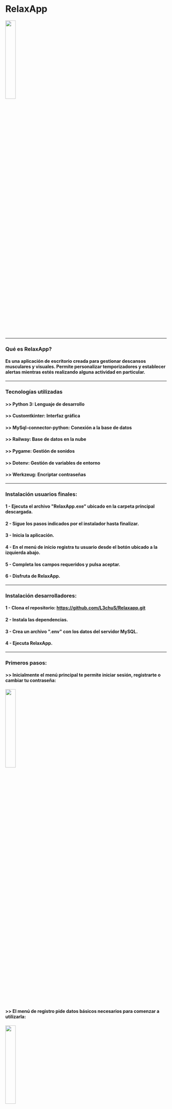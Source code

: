 # RelaxApp

<img src="./Configuration_Files/Images/3.PNG" width=25% height=25%>

---
### Qué es RelaxApp?

#### Es una aplicación de escritorio creada para gestionar descansos musculares y visuales. Permite personalizar temporizadores y establecer alertas mientras estés realizando alguna actividad en particular.

---

### Tecnologías utilizadas

#### >> Python 3: Lenguaje de desarrollo
#### >> Customtkinter: Interfaz gráfica
#### >> MySql-connector-python: Conexión a la base de datos
#### >> Railway: Base de datos en la nube
#### >> Pygame: Gestión de sonidos
#### >> Dotenv: Gestión de variables de entorno
#### >> Werkzeug: Encriptar contraseñas

---

### Instalación usuarios finales:

#### 1 - Ejecuta el archivo "RelaxApp.exe" ubicado en la carpeta principal descargada.
#### 2 - Sigue los pasos indicados por el instalador hasta finalizar.
#### 3 - Inicia la aplicación.
#### 4 - En el menú de inicio registra tu usuario desde el botón ubicado a la izquierda abajo.
#### 5 - Completa los campos requeridos y pulsa aceptar.
#### 6 - Disfruta de RelaxApp.

---

### Instalación desarrolladores:

#### 1 - Clona el repositorio: https://github.com/L3chuS/Relaxapp.git
#### 2 - Instala las dependencias.
#### 3 - Crea un archivo ".env" con los datos del servidor MySQL.
#### 4 - Ejecuta RelaxApp.

---

### Primeros pasos:

#### >> Inicialmente el menú principal te permite iniciar sesión, registrarte o cambiar tu contraseña:

<img src="./Configuration_Files/Images/1.PNG" width=25% height=25%>

#### >> El menú de registro pide datos básicos necesarios para comenzar a utilizarla: 

<img src="./Configuration_Files/Images/2.PNG" width=25% height=25%>

---

### Cómo funciona?

#### >> Una vez logueado, verás todas las opciones para configurar la aplicación:

<img src="./Configuration_Files/Images/3.PNG" width=25% height=25%> 

#### >> Si elijes el sub-menú de descanso visual o de estirar podrás establecer la configuración general. Allí verás distintos campos a configurar:
* Duración: hace referencia al tiempo en horas y minutos que el usuario prevee que estará realizando la actividad.
* Intervalo Alertas: define cuanto tiempo en minutos transcurre entre cada descanso.
* Tiempo Descanso: es la duración establecida antes de volver a tu actividad principal.
* Activar sonido: permite habilitar una alerta sonora cada vez que haya un descanso o cuando la aplicación finalice.

<img src="./Configuration_Files/Images/4.PNG" width=25% height=25%>

#### >> Así quedaría un ejemplo de la aplicación configurada:

<img src="./Configuration_Files/Images/5.PNG" width=25% height=25%>

#### >> Es decir, durante 8hs, descansarás 5 minutos cada 60 minutos que hayan pasado.

#### >> RelaxApp te permite gestionar los sonidos a tu manera. Tendrás para seleccionar 2:
* Uno será para cada alerta de descanso.
* El otro para cuando la cuenta atrás haya finalizado.
#### >> Al mismo tiempo, hay 2 sonidos por default pero también puedes importar tus propias alarmas en los formatos permitidos:

<img src="./Configuration_Files/Images/6.PNG" width=25% height=25%>

#### >> Una vez tengas tus opciones configuradas podrás acceder al menú de "Perfiles" para guardarlos y no tener que configurarlos cada vez que inicies la app. Puedes guardas hasta 3 distintos y adaptarlos a tus actividades cotidianas:

<img src="./Configuration_Files/Images/7.PNG" width=25% height=25%>

---

### Comenzando:

#### >> Cuando tengas todo listo, deberás elegir al menos una opción para iniciar RelaxApp. Puedes elegir "Descanso Visual", "Estirar" o los dos:

<img src="./Configuration_Files/Images/8.PNG" width=25% height=25%>

#### >> Finalmente, RelaxApp comenzará la cuenta atrás con lo que hayas configurado o el perfil que tengas establecido por defecto. Mientras el tiempo restante va disminuyendo, el descanso comenzará cuando el intervalo haya finalizado. Cuando este descanso termine, dará inicio nuevamente al intervalo y así sucesivamente hasta que el tiempo restante sea cero. Aquí se ve un ejemplo de la aplicación en funcionamiento:

https://github.com/user-attachments/assets/c9dd7898-b509-4b72-9e90-49ce7248c5a5

---

### Autor:

#### Nombre: Esteban Santos Mendoza
#### Github: https://github.com/L3chuS

---

# ![Imágen perfil.](https://raw.githubusercontent.com/L3chuS/L3chus/main/Perfil_Emoji.png) Hola, soy Esteban Santos Mendoza!! 👋 

### Soy informático que trabaja hace 6 años en el mundo del soporte técnico. Actualmente me estoy formando como desarrollador en Python y estudiando un grado superior en el IOC (Institut Obert de Catalunya) en Desarrollo de Aplicaciones Web.
### En mi perfil de GitHub tienes más información sobre mi. Saludos!

